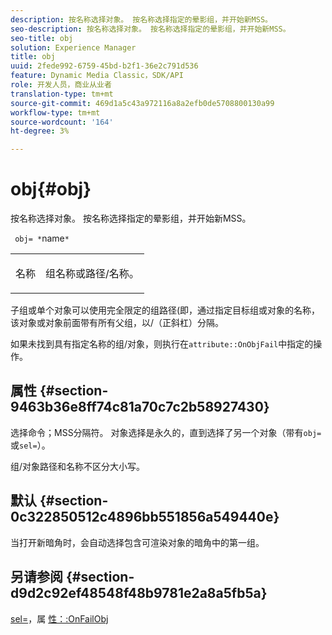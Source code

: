 ```yaml
---
description: 按名称选择对象。 按名称选择指定的晕影组，并开始新MSS。
seo-description: 按名称选择对象。 按名称选择指定的晕影组，并开始新MSS。
seo-title: obj
solution: Experience Manager
title: obj
uuid: 2fede992-6759-45bd-b2f1-36e2c791d536
feature: Dynamic Media Classic，SDK/API
role: 开发人员，商业从业者
translation-type: tm+mt
source-git-commit: 469d1a5c43a972116a8a2efb0de5708800130a99
workflow-type: tm+mt
source-wordcount: '164'
ht-degree: 3%

---
```



# obj{#obj}

按名称选择对象。 按名称选择指定的晕影组，并开始新MSS。

` obj= *`name`*`

<table id="simpletable_6E0DA6CBCDCF4CDDAFA5A4C38E0D5FC5"> 
 <tr class="strow"> 
  <td class="stentry"> <p> <span class="codeph"> <span class="varname"> 名称  </span> </span> </p> </td> 
  <td class="stentry"> <p>组名称或路径/名称。 </p> </td> 
 </tr> 
</table>

子组或单个对象可以使用完全限定的组路径(即，通过指定目标组或对象的名称，该对象或对象前面带有所有父组，以/（正斜杠）分隔。

如果未找到具有指定名称的组/对象，则执行在`attribute::OnObjFail`中指定的操作。

## 属性 {#section-9463b36e8ff74c81a70c7c2b58927430}

选择命令；MSS分隔符。 对象选择是永久的，直到选择了另一个对象（带有`obj=`或`sel=`）。

组/对象路径和名称不区分大小写。

## 默认 {#section-0c322850512c4896bb551856a549440e}

当打开新暗角时，会自动选择包含可渲染对象的暗角中的第一组。

## 另请参阅 {#section-d9d2c92ef48548f48b9781e2a8a5fb5a}

[sel=](../../../../../ir-api/http-protocol/image-rendering-api-ref/c-ir-http-protocol-ref/c-ir-http-protocol-command-reference/r-ir-sel.md#reference-01322c58d414481385c29fcdd27a090b)，属 [性：:OnFailObj](../../../../../ir-api/material-cat/image-rendering-api-ref/c-ir-material-catalog/c-ir-attributes-reference/r-ir-onfailobj.md#reference-4c6ba90418e84da5831f8573bbbf2c8d)
